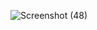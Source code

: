 ![Screenshot (48)](https://github.com/jasowanta/NewsPaper-Reader/assets/35264732/c3a8d4da-f133-4ea0-9472-ed12e0c98cfd)

